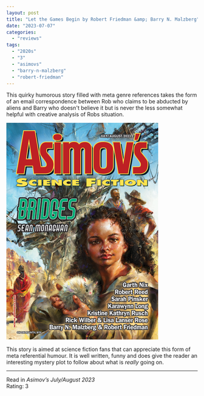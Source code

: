 ```yaml
---
layout: post
title: "Let the Games Begin by Robert Friedman &amp; Barry N. Malzberg"
date: "2023-07-07"
categories:
  - "reviews"
tags:
  - "2020s"
  - "3"
  - "asimovs"
  - "barry-n-malzberg"
  - "robert-friedman"
---
```


This quirky humorous story filled with meta genre references takes the form of an email correspondence between Rob who claims to be abducted by aliens and Barry who doesn't believe it but is never the less somewhat helpful with creative analysis of Robs situation.

![](/assets/images/img_8985.png)

This story is aimed at science fiction fans that can appreciate this form of meta referential humour. It is well written, funny and does give the reader an interesting mystery plot to follow about what is _really_ going on.

* * *

Read in _Asimov’s July/August 2023_\
Rating: 3
